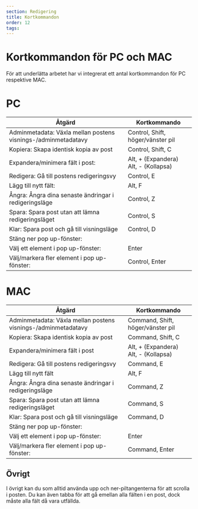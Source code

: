 ```yaml
---
section: Redigering
title: Kortkommandon
order: 12
tags:
---
```


# Kortkommandon för PC och MAC
För att underlätta arbetet har vi integrerat ett antal kortkommandon för PC respektive MAC. 
  
# PC 
    
|               Åtgärd 					    	| 										Kortkommando 																   	  |
|						 ------------- 						| 										------------- 																    |
| Adminmetadata: Växla mellan postens visnings-/adminmetadatavy  |Control, Shift, höger/vänster pil   	  |
| Kopiera: Skapa identisk kopia av post 				|Control, Shift, C  								    |
| Expandera/minimera fält i post: 		|						Alt, + (Expandera) Alt, - (Kollapsa)  										  |
| Redigera: Gå till postens redigeringsvy 						|Control, E  				  							    |
| Lägg till nytt fält:							|  																  Alt, F 														  |
| Ångra: Ångra dina senaste ändringar i redigeringsläge	| 			Control, Z		  |  
| Spara: Spara post utan att lämna redigeringsläget   | Control, S |
| Klar: Spara post och gå till visningsläge| Control, D |
| Stäng ner pop up-fönster: | |
| Välj ett element i pop up-fönster: | Enter |
| Välj/markera fler element i pop up-fönster: | Control, Enter |


# MAC 
    
|               Åtgärd 					    	| 										Kortkommando 																	|
|						 ------------- 						| 										------------- 																|
| Adminmetadata: Växla mellan postens visnings-/adminmetadatavy  | Command, Shift, höger/vänster pil |
| Kopiera: Skapa identisk kopia av post  				| Command, Shift, C  								|
| Expandera/minimera fält i post | Alt, + (Expandera) Alt, - (Kollapsa) |
| Redigera: Gå till postens redigeringsvy  | Command, E   |
| Lägg till nytt fält | Alt, F  |
| Ångra: Ångra dina senaste ändringar i redigeringsläge | Command, Z |
| Spara: Spara post utan att lämna redigeringsläget   | Command, S  |
| Klar: Spara post och gå till visningsläge | Command, D |
| Stäng ner pop up-fönster: |  |
| Välj ett element i pop up-fönster: | Enter |
| Välj/markera fler element i pop up-fönster: | Command, Enter |



## Övrigt
I övrigt kan du som alltid använda upp och ner-piltangenterna för att scrolla i posten. Du kan även tabba för att gå emellan alla fälten i en post, dock måste alla fält då vara utfällda. 
  




